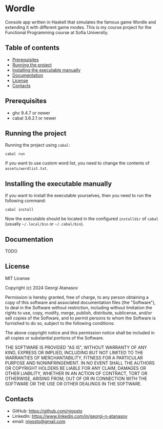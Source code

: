 # Wordle
Console app written in Haskell that simulates the famous game Wordle and extending it with different game modes. This is my course project for the Functional Programming course at Sofia University.

## Table of contents
- [Prerequisites](#prerequisites)
- [Running the project](#running-the-project)
- [Installing the executable manually](#installing-the-executable-manually)
- [Documentation](#documentation)
- [License](#license)
- [Contacts](#contacts)

## Prerequisites
- ghc 9.4.7 or newer
- cabal 3.6.2.1 or newer

## Running the project
Running the project using `cabal`:
```shell
cabal run
```

If you want to use custom word list, you need to change the contents of `assets/wordlist.txt`.

## Installing the executable manually
If you want to install the executable yourselves, then you need to run the following command:
```shell
cabal install
```

Now the executable should be located in the configured `installdir` of `cabal` (usually `~/.local/bin` or `~/.cabal/bin`).

## Documentation
TODO

## License
MIT License

Copyright (c) 2024 Georgi Atanasov

Permission is hereby granted, free of charge, to any person obtaining a copy
of this software and associated documentation files (the "Software"), to deal
in the Software without restriction, including without limitation the rights
to use, copy, modify, merge, publish, distribute, sublicense, and/or sell
copies of the Software, and to permit persons to whom the Software is
furnished to do so, subject to the following conditions:

The above copyright notice and this permission notice shall be included in all
copies or substantial portions of the Software.

THE SOFTWARE IS PROVIDED "AS IS", WITHOUT WARRANTY OF ANY KIND, EXPRESS OR
IMPLIED, INCLUDING BUT NOT LIMITED TO THE WARRANTIES OF MERCHANTABILITY,
FITNESS FOR A PARTICULAR PURPOSE AND NONINFRINGEMENT. IN NO EVENT SHALL THE
AUTHORS OR COPYRIGHT HOLDERS BE LIABLE FOR ANY CLAIM, DAMAGES OR OTHER
LIABILITY, WHETHER IN AN ACTION OF CONTRACT, TORT OR OTHERWISE, ARISING FROM,
OUT OF OR IN CONNECTION WITH THE SOFTWARE OR THE USE OR OTHER DEALINGS IN THE
SOFTWARE.

## Contacts
- GitHub: https://github.com/nigosto
- LinkedIn: https://www.linkedin.com/in/georgi-n-atanasov
- email: nigosto@gmail.com